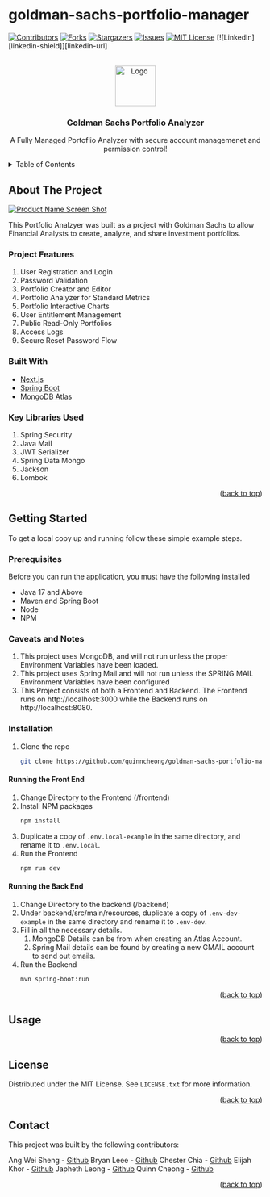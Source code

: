 # goldman-sachs-portfolio-manager

<div id="top"></div>

<!-- PROJECT SHIELDS -->
<!--
*** I'm using markdown "reference style" links for readability.
*** Reference links are enclosed in brackets [ ] instead of parentheses ( ).
*** See the bottom of this document for the declaration of the reference variables
*** for contributors-url, forks-url, etc. This is an optional, concise syntax you may use.
*** https://www.markdownguide.org/basic-syntax/#reference-style-links
-->
[![Contributors][contributors-shield]][contributors-url]
[![Forks][forks-shield]][forks-url]
[![Stargazers][stars-shield]][stars-url]
[![Issues][issues-shield]][issues-url]
[![MIT License][license-shield]][license-url]
[![LinkedIn][linkedin-shield]][linkedin-url]



<!-- PROJECT LOGO -->
<br />
<div align="center">
  <a href="https://github.com/quinncheong/">
    <img src="images/logo.png" alt="Logo" width="80" height="80">
  </a>

  <h3 align="center">Goldman Sachs Portfolio Analyzer</h3>

  <p align="center">
    A Fully Managed Portoflio Analyzer with secure account managemenet and permission control!
  </p>
</div>



<!-- TABLE OF CONTENTS -->
<details>
  <summary>Table of Contents</summary>
  <ol>
    <li>
      <a href="#about-the-project">About The Project</a>
      <ul>
        <li><a href="#built-with">Built With</a></li>
      </ul>
    </li>
    <li>
      <a href="#getting-started">Getting Started</a>
      <ul>
        <li><a href="#prerequisites">Prerequisites</a></li>
        <li><a href="#installation">Installation</a></li>
      </ul>
    </li>
    <li><a href="#usage">Usage</a></li>
    <li><a href="#roadmap">Roadmap</a></li>
    <li><a href="#contributing">Contributing</a></li>
    <li><a href="#license">License</a></li>
    <li><a href="#contact">Contact</a></li>
    <li><a href="#acknowledgments">Acknowledgments</a></li>
  </ol>
</details>



<!-- ABOUT THE PROJECT -->
## About The Project

[![Product Name Screen Shot][product-screenshot]](https://example.com)

This Portfolio Analzyer was built as a project with Goldman Sachs to allow Financial Analysts to create, analyze, and share investment portfolios.

### Project Features

1. User Registration and Login
1. Password Validation
1. Portfolio Creator and Editor
1. Portfolio Analyzer for Standard Metrics
1. Portfolio Interactive Charts 
1. User Entitlement Management
1. Public Read-Only Portfolios
1. Access Logs
1. Secure Reset Password Flow

### Built With

* [Next.js](https://nextjs.org/)
* [Spring Boot](https://spring.io/projects/spring-boot)
* [MongoDB Atlas](https://www.mongodb.com)

### Key Libraries Used

1. Spring Security
2. Java Mail
3. JWT Serializer
4. Spring Data Mongo
5. Jackson
6. Lombok

<p align="right">(<a href="#top">back to top</a>)</p>

<!-- GETTING STARTED -->
## Getting Started

To get a local copy up and running follow these simple example steps.

### Prerequisites

Before you can run the application, you must have the following installed

* Java 17 and Above
* Maven and Spring Boot
* Node
* NPM

### Caveats and Notes

1. This project uses MongoDB, and will not run unless the proper Environment Variables have been loaded.
2. This project uses Spring Mail and will not run unless the SPRING MAIL Environment Variables have been configured
3. This Project consists of both a Frontend and Backend. The Frontend runs on http://localhost:3000 while the Backend runs on http://localhost:8080.

### Installation

1. Clone the repo
   ```sh
   git clone https://github.com/quinncheong/goldman-sachs-portfolio-manager.git
   ```

#### Running the Front End

1. Change Directory to the Frontend (/frontend)
2. Install NPM packages
   ```sh
   npm install
   ```
3. Duplicate a copy of `.env.local-example` in the same directory, and rename it to `.env.local`.
4. Run the Frontend
    ```sh
    npm run dev
    ```

#### Running the Back End

1. Change Directory to the backend (/backend)
2. Under backend/src/main/resources, duplicate a copy of `.env-dev-example` in the same directory and rename it to `.env-dev`. 
3. Fill in all the necessary details. 
   1. MongoDB Details can be from when creating an Atlas Account. 
   2. Spring Mail details can be found by creating a new GMAIL account to send out emails.
4. Run the Backend
   ```sh
   mvn spring-boot:run
   ```

<p align="right">(<a href="#top">back to top</a>)</p>


<!-- USAGE EXAMPLES -->
## Usage




<p align="right">(<a href="#top">back to top</a>)</p>


<!-- LICENSE -->
## License

Distributed under the MIT License. See `LICENSE.txt` for more information.

<p align="right">(<a href="#top">back to top</a>)</p>



<!-- CONTACT -->
## Contact
This project was built by the following contributors:

Ang Wei Sheng - [Github](https://github.com/angweisheng)
Bryan Leee - [Github](https://github.com/bryanleezh)
Chester Chia - [Github](https://github.com/chesterchia)
Elijah Khor - [Github](https://github.com/ekcm)
Japheth Leong - [Github](https://github.com/japhethleongyh)
Quinn Cheong - [Github](https://github.com/quinncheong)


<p align="right">(<a href="#top">back to top</a>)</p>


<!-- MARKDOWN LINKS & IMAGES -->
<!-- https://www.markdownguide.org/basic-syntax/#reference-style-links -->
[contributors-shield]: https://img.shields.io/github/contributors/othneildrew/Best-README-Template.svg?style=for-the-badge
[contributors-url]: https://github.com/othneildrew/Best-README-Template/graphs/contributors
[forks-shield]: https://img.shields.io/github/forks/othneildrew/Best-README-Template.svg?style=for-the-badge
[forks-url]: https://github.com/othneildrew/Best-README-Template/network/members
[stars-shield]: https://img.shields.io/github/stars/othneildrew/Best-README-Template.svg?style=for-the-badge
[stars-url]: https://github.com/othneildrew/Best-README-Template/stargazers
[issues-shield]: https://img.shields.io/github/issues/othneildrew/Best-README-Template.svg?style=for-the-badge
[issues-url]: https://github.com/othneildrew/Best-README-Template/issues
[license-shield]: https://img.shields.io/github/license/othneildrew/Best-README-Template.svg?style=for-the-badge
[license-url]: https://github.com/othneildrew/Best-README-Template/blob/master/LICENSE.txt
[product-screenshot]: images/screenshot.png
